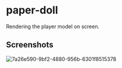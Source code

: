 # paper-doll
Rendering the player model on screen.

## Screenshots
![7a26e590-9bf2-4880-956b-6301f8515378](https://github.com/user-attachments/assets/a2a6a752-a339-4859-8f83-db479c1e3bdc)
